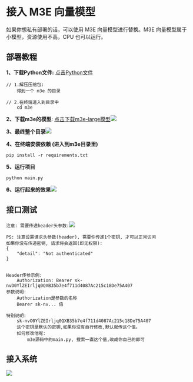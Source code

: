 # 接入 M3E 向量模型

如果你想私有部署的话，可以使用 M3E 向量模型进行替换。M3E 向量模型属于小模型，资源使用不高，CPU 也可以运行。

## 部署教程

**1、下载Python文件:**  [点击Python文件](https://doc.chatmoney.cn/docs/download/m3e.zip)

```
// 1.解压压缩包:
    得到一个 m3e 的目录

// 2.在终端进入到目录中
    cd m3e
```

**2、下载m3e的模型**: [点击下载m3e-large模型](https://huggingface.co/moka-ai/m3e-large/tree/main)![](https://doc.chatmoney.cn/docs/images/general/third-deployment/m3e/m3e-down.png)

**3、最终整个目录**![](https://doc.chatmoney.cn/docs/images/general/third-deployment/m3e/m3e-dir.png)

**4、在终端安装依赖 (进入到m3e目录里)**

```
pip install -r requirements.txt
```

**5、运行项目**

```
python main.py
```

**6、运行起来的效果**![](https://doc.chatmoney.cn/docs/images/general/third-deployment/m3e/m3e-run.png)

## 接口测试

`注意: 需要传递header头参数:`![](https://doc.chatmoney.cn/docs/images/general/third-deployment/m3e/m3e-post.png)

```
PS: 注意设置请求头参数(header), 需要你传递1个密钥, 才可以正常访问
如果你没有传递密钥, 请求将会返回(即无权限):
{
    "detail": "Not authenticated"
}


Header传参示例:
    Authorization: Bearer sk-nvO0YlZEIrljq0QXB35b7e4f711d4087Ac215c18De75A407
参数说明:
    Authorization是参数的名称
    Bearer sk-nv... 值 
  
特别说明:
    sk-nvO0YlZEIrljq0QXB35b7e4f711d4087Ac215c18De75A407
    这个密钥是默认的密钥,如果你没有自行修改,默认就传这个值。
    如何修改他呢:
        m3e源码中的main.py, 搜索一直这个值,改成你自己的即可
```

## 接入系统

![](https://doc.chatmoney.cn/docs/images/general/third-deployment/m3e/m3e-set.png)